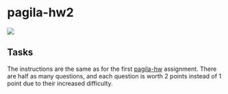 # pagila-hw2
[![](https://github.com/hwing777/pagila-hw2/workflows/tests/badge.svg)](https://github.com/hwing777/pagila-hw2/actions?query=workflow%3Atests)

## Tasks

The instructions are the same as for the first [pagila-hw](https://github.com/mikeizbicki/pagila-hw) assignment.
There are half as many questions, and each question is worth 2 points instead of 1 point due to their increased difficulty.
